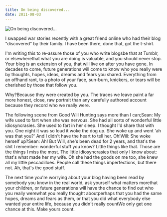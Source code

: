 ```yaml
---
title: On being discovered...
date: 2011-08-03
---
```


![On being discovered...](https://source.unsplash.com/d34DtRp1bqo/1600x900)

I swapped war stories recently with a great friend online who had their blog "discovered" by their family. I have been there, done that, got the t-shirt.

I'm writing this to re-assure those of you who write blogsbe that at Tumblr, or elsewherethat what you are doing is valuable, and you should never stop. Your blog is an extension of you, that will live on after you have gone. In decades to come, future generations will come to know who you really were by thoughts, hopes, ideas, dreams and fears you shared. Everything from an offhand rant, to a photo of your face, sun-burn, knickers, or tears will be cherished by those that follow you.

Why?Because they were created by you. The traces we leave paint a far more honest, close, raw portrait than any carefully authored account because they record who we really were.

The following scene from Good Will Hunting says more than I can;Sean: My wife used to fart when she was nervous. She had all sorts of wonderful little idiosyncrasies. She used to fart in her sleep. I thought I'd share that with you. One night it was so loud it woke the dog up. She woke up and went 'ah was that you?' And I didn't have the heart to tell her. Oh!Will: She woke herself up?Sean: Ah! But Will, she's been dead for 2 years, and that's the shit I remember: wonderful stuff you know? Little things like that. Those are the things I miss the most. The little idiosyncrasies that only I know about: that's what made her my wife. Oh she had the goods on me too, she knew all my little peccadilloes. People call these things imperfections, but there not. Ah, that's the good stuff.

The next time you're worrying about your blog having been read by somebody you know in the real world, ask yourself what matters morethat your children, or future generations will have the chance to find out who you really werewhat you really thought aboutperhaps that you had the same hopes, dreams and fears as them, or that you did what everybody else wanted your entire life, because you didn't really countWe only get one chance at this. Make yours count.